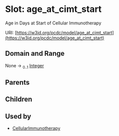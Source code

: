 
# Slot: age_at_cimt_start


Age in Days at Start of Cellular Immunotherapy

URI: [https://w3id.org/pcdc/model/age_at_cimt_start](https://w3id.org/pcdc/model/age_at_cimt_start)


## Domain and Range

None &#8594;  <sub>0..1</sub> [Integer](types/Integer.md)

## Parents


## Children


## Used by

 * [CellularImmunotherapy](CellularImmunotherapy.md)
